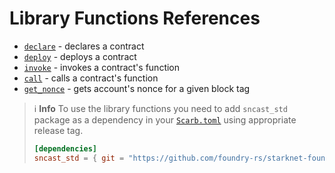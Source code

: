 # Library Functions References

* [`declare`](sncast-library/declare.md) - declares a contract
* [`deploy`](sncast-library/deploy.md) - deploys a contract
* [`invoke`](sncast-library/invoke.md) - invokes a contract's function
* [`call`](sncast-library/call.md) - calls a contract's function
* [`get_nonce`](sncast-library/get_nonce.md) - gets account's nonce for a given block tag

> ℹ️ **Info**
> To use the library functions you need to add `sncast_std` package as a dependency in
> your [`Scarb.toml`](https://docs.swmansion.com/scarb/docs/guides/dependencies.html#adding-a-dependency)
> using appropriate release tag.
>```toml
> [dependencies]
> sncast_std = { git = "https://github.com/foundry-rs/starknet-foundry.git", tag = "v0.12.0" }
> ```
